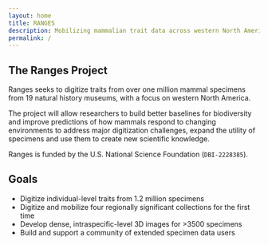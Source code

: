 ```yaml
---
layout: home
title: RANGES
description: Mobilizing mammalian trait data across western North America for the study of evolution, ecology, and global change.
permalink: /
---
```


## The Ranges Project

Ranges seeks to digitize traits from over one million mammal specimens from 19 natural history museums, with a focus on western North America.

The project will allow researchers to build better baselines for biodiversity and improve predictions of how mammals respond to changing environments to address major digitization challenges, expand the utility of specimens and use them to create new scientific knowledge.

Ranges is funded by the U.S. National Science Foundation (`DBI-2228385`).

## Goals

- Digitize individual-level traits from 1.2 million specimens
- Digitize and mobilize four regionally significant collections for the first time
- Develop dense, intraspecific-level 3D images for >3500 specimens
- Build and support a community of extended specimen data users

